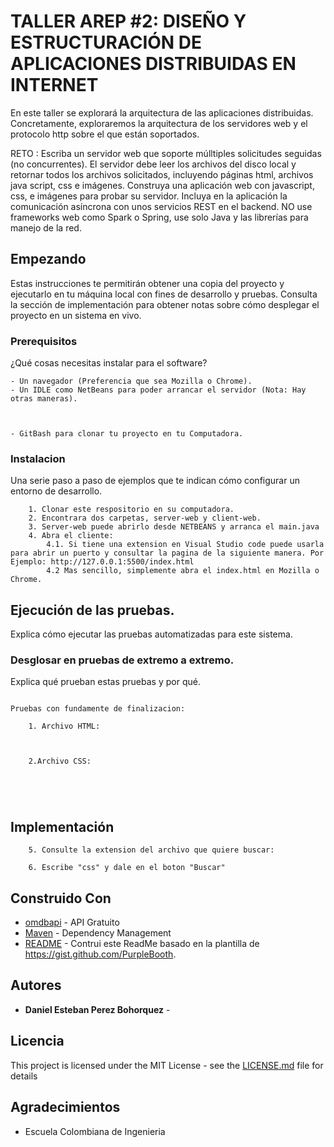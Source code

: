 # TALLER AREP #2: DISEÑO Y ESTRUCTURACIÓN DE APLICACIONES DISTRIBUIDAS EN INTERNET


En este taller se explorará la arquitectura de las aplicaciones distribuidas. Concretamente, exploraremos la arquitectura de  los servidores web y el protocolo http sobre el que están soportados. 

RETO :
Escriba un servidor web que soporte múlltiples solicitudes seguidas (no concurrentes). El servidor debe leer los archivos del disco local y retornar todos los archivos solicitados, incluyendo páginas html, archivos java script, css e imágenes. Construya una aplicación web con  javascript, css, e imágenes para probar su servidor. Incluya en la aplicación la comunicación asíncrona con unos servicios REST en el backend. NO use frameworks web como Spark o Spring, use solo Java y las librerías para manejo de la red.

## Empezando

Estas instrucciones te permitirán obtener una copia del proyecto y ejecutarlo en tu máquina local con fines de desarrollo y pruebas. Consulta la sección de implementación para obtener notas sobre cómo desplegar el proyecto en un sistema en vivo.

### Prerequisitos

¿Qué cosas necesitas instalar para el software?

```
- Un navegador (Preferencia que sea Mozilla o Chrome).
- Un IDLE como NetBeans para poder arrancar el servidor (Nota: Hay otras maneras).



- GitBash para clonar tu proyecto en tu Computadora.

```

### Instalacion

Una serie paso a paso de ejemplos que te indican cómo configurar un entorno de desarrollo.

```
    1. Clonar este respositorio en su computadora.
    2. Encontrara dos carpetas, server-web y client-web.
    3. Server-web puede abrirlo desde NETBEANS y arranca el main.java
    4. Abra el cliente: 
        4.1. Si tiene una extension en Visual Studio code puede usarla para abrir un puerto y consultar la pagina de la siguiente manera. Por Ejemplo: http://127.0.0.1:5500/index.html
        4.2 Mas sencillo, simplemente abra el index.html en Mozilla o Chrome.

```


## Ejecución de las pruebas.

Explica cómo ejecutar las pruebas automatizadas para este sistema.

### Desglosar en pruebas de extremo a extremo.

Explica qué prueban estas pruebas y por qué.

```

Pruebas con fundamente de finalizacion:

    1. Archivo HTML:



    2.Archivo CSS:





```






## Implementación

```
    5. Consulte la extension del archivo que quiere buscar:

    6. Escribe "css" y dale en el boton "Buscar"
```

## Construido Con

* [omdbapi](https://www.omdbapi.com/ ) - API Gratuito
* [Maven](https://maven.apache.org/) - Dependency Management
* [README](https://gist.github.com/PurpleBooth/109311bb0361f32d87a2) - Contrui este ReadMe basado en la plantilla de https://gist.github.com/PurpleBooth.


<!-- 
## Contributing

Please read [CONTRIBUTING.md](https://gist.github.com/PurpleBooth/b24679402957c63ec426) for details on our code of conduct, and the process for submitting pull requests to us. -->

<!-- ## Versioning

We use [SemVer](http://semver.org/) for versioning. For the versions available, see the [tags on this repository](https://github.com/your/project/tags).  -->

## Autores

* **Daniel Esteban Perez Bohorquez** -

## Licencia

This project is licensed under the MIT License - see the [LICENSE.md](LICENSE.md) file for details

## Agradecimientos

* Escuela Colombiana de Ingenieria
